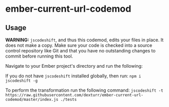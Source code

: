 # ember-current-url-codemod

## Usage

**WARNING:** `jscodeshift`, and thus this codemod, edits your files in place. It does not make a copy. Make sure your code is checked into a source control repository like Git and that you have no outstanding changes to commit before running this tool.

Navigate to your Ember project's directory and run the following:

If you do not have `jscodeshift` installed globally, then run:
`npm i jscodeshift -g`

To perform the transformation run the following command:
`jscodeshift -t https://raw.githubusercontent.com/dexturr/ember-current-url-codemod/master/index.js ./tests`